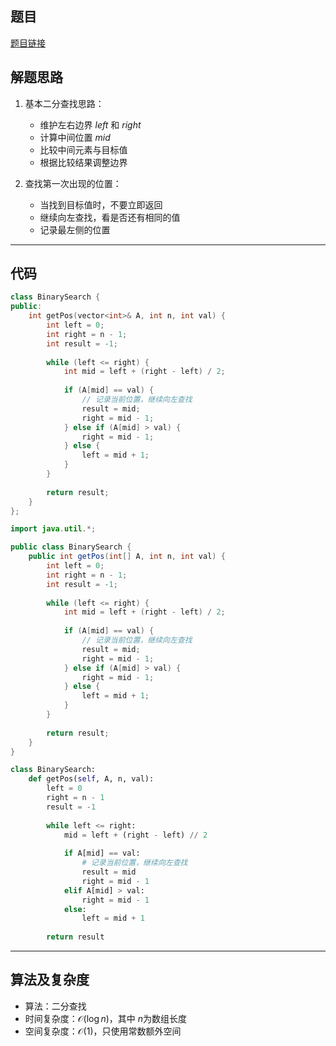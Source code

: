 ## 题目
[题目链接](https://www.nowcoder.com/practice/28d5a9b7fc0b4a078c9a6d59830fb9b9?tpId=182&tqId=25665&sourceUrl=/exam/oj&channenl=wgithub&fromPut=wgithub)

## 解题思路

1. 基本二分查找思路：
   - 维护左右边界 $left$ 和 $right$
   - 计算中间位置 $mid$
   - 比较中间元素与目标值
   - 根据比较结果调整边界

2. 查找第一次出现的位置：
   - 当找到目标值时，不要立即返回
   - 继续向左查找，看是否还有相同的值
   - 记录最左侧的位置

---

## 代码

```cpp []
class BinarySearch {
public:
    int getPos(vector<int>& A, int n, int val) {
        int left = 0;
        int right = n - 1;
        int result = -1;
        
        while (left <= right) {
            int mid = left + (right - left) / 2;
            
            if (A[mid] == val) {
                // 记录当前位置，继续向左查找
                result = mid;
                right = mid - 1;
            } else if (A[mid] > val) {
                right = mid - 1;
            } else {
                left = mid + 1;
            }
        }
        
        return result;
    }
};
```

```java []
import java.util.*;

public class BinarySearch {
    public int getPos(int[] A, int n, int val) {
        int left = 0;
        int right = n - 1;
        int result = -1;
        
        while (left <= right) {
            int mid = left + (right - left) / 2;
            
            if (A[mid] == val) {
                // 记录当前位置，继续向左查找
                result = mid;
                right = mid - 1;
            } else if (A[mid] > val) {
                right = mid - 1;
            } else {
                left = mid + 1;
            }
        }
        
        return result;
    }
}
```

```python []
class BinarySearch:
    def getPos(self, A, n, val):
        left = 0
        right = n - 1
        result = -1
        
        while left <= right:
            mid = left + (right - left) // 2
            
            if A[mid] == val:
                # 记录当前位置，继续向左查找
                result = mid
                right = mid - 1
            elif A[mid] > val:
                right = mid - 1
            else:
                left = mid + 1
                
        return result
```

---

## 算法及复杂度
- 算法：二分查找
- 时间复杂度：$\mathcal{O}(\log n)$，其中 $n$为数组长度
- 空间复杂度：$\mathcal{O}(1)$，只使用常数额外空间
